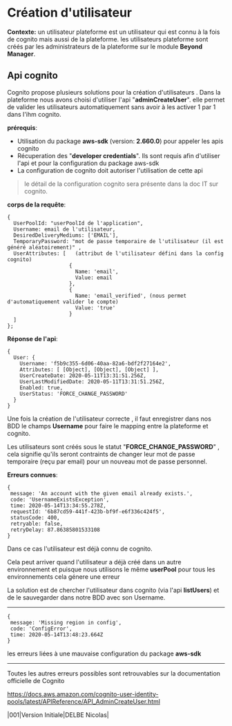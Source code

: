 # Création d'utilisateur
**Contexte:** un utilisateur plateforme est un utilisateur qui est connu à la fois de cognito mais aussi de la plateforme.
les utilisateurs plateforme sont créés par les administrateurs de la plateforme sur le module **Beyond Manager**.

## Api cognito
Cognito propose plusieurs solutions pour la création d'utilisateurs .
Dans la plateforme nous avons choisi d'utiliser l'api "**adminCreateUser**".
elle permet de valider les utilisateurs automatiquement sans avoir à les activer 1 par 1 dans l'ihm cognito.

**prérequis**:
- Utilisation du package **aws-sdk** (version: **2.660.0**) pour appeler les apis cognito
- Récuperation des "**developer credentials**". Ils sont requis afin d'utiliser l'api et pour la configuration du package aws-sdk
- La configuration de cognito doit autoriser l'utilisation de cette api
> le détail de la configuration cognito sera présente dans la doc IT sur cognito.

**corps de la requête**:


	{  
	  UserPoolId: "userPoolId de l'application",  
	  Username: email de l'utilisateur,  
	  DesiredDeliveryMediums: ['EMAIL'],  
	  TemporaryPassword: "mot de passe temporaire de l'utilisateur (il est généré aléatoirement)" ,  
	  UserAttributes: [   (attribut de l'utilisateur défini dans la config cognito)
	                    {  
	                      Name: 'email',  
	                      Value: email  
	                    },  
	                    {  
	                      Name: 'email_verified', (nous permet d'automatiquement valider le compte)
	                      Value: 'true'  
	                    }  
	  ]  
	};
**Réponse de l'api**:

	{
	  User: {
	    Username: 'f5b9c355-6d06-40aa-82a6-bdf2f27164e2',
	    Attributes: [ [Object], [Object], [Object] ],
	    UserCreateDate: 2020-05-11T13:31:51.256Z,
	    UserLastModifiedDate: 2020-05-11T13:31:51.256Z,
	    Enabled: true,
	    UserStatus: 'FORCE_CHANGE_PASSWORD'
	  }
	}
Une fois la création de l'utilisateur correcte , il faut enregistrer dans nos BDD le champs **Username** pour faire le mapping entre la plateforme et cognito.

Les utilisateurs sont créés sous le statut "**FORCE_CHANGE_PASSWORD**" , cela signifie qu'ils seront contraints de changer leur mot de passe temporaire (reçu par email) pour un nouveau mot de passe personnel.

**Erreurs connues**:

	{
	 message: 'An account with the given email already exists.',
	 code: 'UsernameExistsException',
	 time: 2020-05-14T13:34:55.278Z,
	 requestId: '6b87cd59-441f-423b-bf9f-e6f336c424f5',
	 statusCode: 400,
	 retryable: false,
	 retryDelay: 87.86385801533108
	}

Dans ce cas l'utilisateur est déjà connu de cognito.


Cela peut arriver quand l'utilisateur a déjà créé dans un autre environnement et puisque nous utilisons le même **userPool** pour tous les environnements cela génere une erreur

La solution est de chercher l'utilisateur dans cognito (via l'api **listUsers**) et de le sauvegarder dans notre BDD avec son Username.

---
	{
	 message: 'Missing region in config',
	 code: 'ConfigError',
	 time: 2020-05-14T13:48:23.664Z
	}

les erreurs liées à une mauvaise configuration du package **aws-sdk**

---

Toutes les autres erreurs possibles sont retrouvables sur la documentation officielle de Cognito


https://docs.aws.amazon.com/cognito-user-identity-pools/latest/APIReference/API_AdminCreateUser.html

|001|Version Initiale|DELBE Nicolas|
